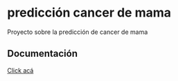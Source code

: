 
# predicción cancer de mama

Proyecto sobre la predicción de cancer de mama


## Documentación

[Click acá](https://www.notion.so/Manual-de-usuario-f9fe49e2137f46829f1296f13accc515?pvs=4)

